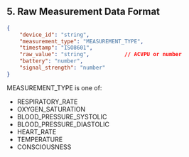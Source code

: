 ## 5. Raw Measurement Data Format

```json
{
    "device_id": "string",
    "measurement_type": "MEASUREMENT_TYPE",
    "timestamp": "ISO8601",
    "raw_value": "string",           // ACVPU or number
    "battery": "number",       
    "signal_strength": "number"
}
```
MEASUREMENT_TYPE is one of:
- RESPIRATORY_RATE
- OXYGEN_SATURATION
- BLOOD_PRESSURE_SYSTOLIC
- BLOOD_PRESSURE_DIASTOLIC
- HEART_RATE
- TEMPERATURE
- CONSCIOUSNESS